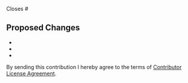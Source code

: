 Closes #

## Proposed Changes

  -
  -
  -

By sending this contribution I hereby agree to the terms of [Contributor License Agreement](https://github.com/PreICO/tellerbot/blob/master/CLA.md).
